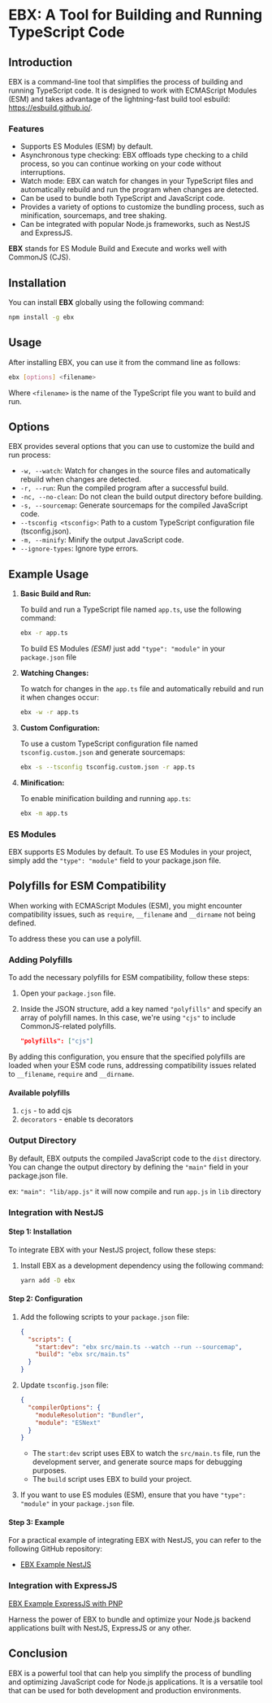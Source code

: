 # **EBX: A Tool for Building and Running TypeScript Code**

## Introduction

EBX is a command-line tool that simplifies the process of building and running TypeScript code. It is designed to work with ECMAScript Modules (ESM) and takes advantage of the lightning-fast build tool esbuild: https://esbuild.github.io/.

### Features

- Supports ES Modules (ESM) by default.
- Asynchronous type checking: EBX offloads type checking to a child process, so you can continue working on your code without interruptions.
- Watch mode: EBX can watch for changes in your TypeScript files and automatically rebuild and run the program when changes are detected.
- Can be used to bundle both TypeScript and JavaScript code.
- Provides a variety of options to customize the bundling process, such as minification, sourcemaps, and tree shaking.
- Can be integrated with popular Node.js frameworks, such as NestJS and ExpressJS.

**EBX** stands for ES Module Build and Execute and works well with CommonJS (CJS).

## Installation

You can install **EBX** globally using the following command:

```bash
npm install -g ebx
```

## Usage

After installing EBX, you can use it from the command line as follows:

```bash
ebx [options] <filename>
```

Where `<filename>` is the name of the TypeScript file you want to build and run.

## Options

EBX provides several options that you can use to customize the build and run process:

- `-w, --watch`: Watch for changes in the source files and automatically rebuild when changes are detected.
- `-r, --run`: Run the compiled program after a successful build.
- `-nc, --no-clean`: Do not clean the build output directory before building.
- `-s, --sourcemap`: Generate sourcemaps for the compiled JavaScript code.
- `--tsconfig <tsconfig>`: Path to a custom TypeScript configuration file (tsconfig.json).
- `-m, --minify`: Minify the output JavaScript code.
- `--ignore-types`: Ignore type errors.

## Example Usage

1. **Basic Build and Run:**

   To build and run a TypeScript file named `app.ts`, use the following command:

   ```bash
   ebx -r app.ts
   ```

   To build ES Modules _(ESM)_
   just add `"type": "module"` in your `package.json` file

2. **Watching Changes:**

   To watch for changes in the `app.ts` file and automatically rebuild and run it when changes occur:

   ```bash
   ebx -w -r app.ts
   ```

3. **Custom Configuration:**

   To use a custom TypeScript configuration file named `tsconfig.custom.json` and generate sourcemaps:

   ```bash
   ebx -s --tsconfig tsconfig.custom.json -r app.ts
   ```

4. **Minification:**

   To enable minification building and running `app.ts`:

   ```bash
   ebx -m app.ts
   ```

### ES Modules

EBX supports ES Modules by default. To use ES Modules in your project, simply add the `"type": "module"` field to your package.json file.

## Polyfills for ESM Compatibility

When working with ECMAScript Modules (ESM), you might encounter compatibility issues, such as `require`, `__filename` and `__dirname` not being defined.

To address these you can use a polyfill.

### Adding Polyfills

To add the necessary polyfills for ESM compatibility, follow these steps:

1. Open your `package.json` file.

2. Inside the JSON structure, add a key named `"polyfills"` and specify an array of polyfill names. In this case, we're using `"cjs"` to include CommonJS-related polyfills.

   ```json
   "polyfills": ["cjs"]
   ```

By adding this configuration, you ensure that the specified polyfills are loaded when your ESM code runs, addressing compatibility issues related to `__filename`, `require` and `__dirname`.

#### Available polyfills

1. `cjs` - to add cjs
2. `decorators` - enable ts decorators

### Output Directory

By default, EBX outputs the compiled JavaScript code to the `dist` directory. You can change the output directory by defining the `"main"` field in your package.json file.

ex: `"main": "lib/app.js"` it will now compile and run `app.js` in `lib` directory

### Integration with NestJS

#### Step 1: Installation

To integrate EBX with your NestJS project, follow these steps:

1. Install EBX as a development dependency using the following command:

   ```bash
   yarn add -D ebx
   ```

#### Step 2: Configuration

1. Add the following scripts to your `package.json` file:

   ```json
   {
     "scripts": {
       "start:dev": "ebx src/main.ts --watch --run --sourcemap",
       "build": "ebx src/main.ts"
     }
   }
   ```

2. Update `tsconfig.json` file:

   ```json
   {
     "compilerOptions": {
       "moduleResolution": "Bundler",
       "module": "ESNext"
     }
   }
   ```

   - The `start:dev` script uses EBX to watch the `src/main.ts` file, run the development server, and generate source maps for debugging purposes.
   - The `build` script uses EBX to build your project.

3. If you want to use ES modules (ESM), ensure that you have `"type": "module"` in your `package.json` file.

#### Step 3: Example

For a practical example of integrating EBX with NestJS, you can refer to the following GitHub repository:

- [EBX Example NestJS](https://github.com/ebx-bundler/ebx-example-nestjs)

### Integration with ExpressJS

[EBX Example ExpressJS with PNP](https://github.com/ebx-bundler/ebx-example-express-pnp)

Harness the power of EBX to bundle and optimize your Node.js backend applications built with NestJS, ExpressJS or any other.

## Conclusion

EBX is a powerful tool that can help you simplify the process of bundling and optimizing JavaScript code for Node.js applications. It is a versatile tool that can be used for both development and production environments.
